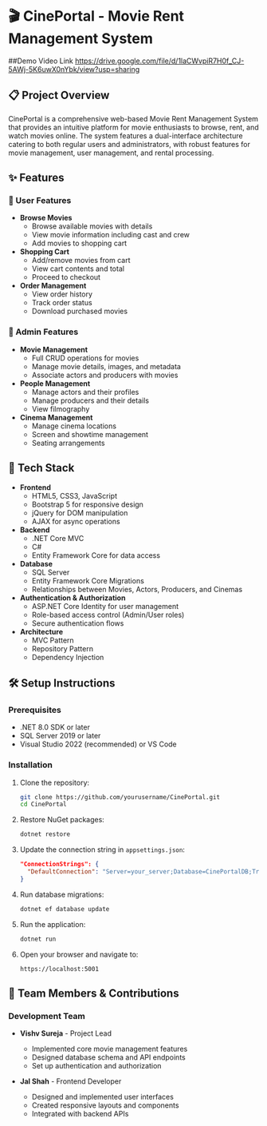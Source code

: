 # 🎬 CinePortal - Movie Rent Management System

##Demo Video Link
https://drive.google.com/file/d/1laCWvpiR7H0f_CJ-5AWj-5K6uwX0nYbk/view?usp=sharing

## 📋 Project Overview
CinePortal is a comprehensive web-based Movie Rent Management System that provides an intuitive platform for movie enthusiasts to browse, rent, and watch movies online. The system features a dual-interface architecture catering to both regular users and administrators, with robust features for movie management, user management, and rental processing.

## ✨ Features

### 🎥 User Features
- **Browse Movies**
  - Browse available movies with details
  - View movie information including cast and crew
  - Add movies to shopping cart
- **Shopping Cart**
  - Add/remove movies from cart
  - View cart contents and total
  - Proceed to checkout
- **Order Management**
  - View order history
  - Track order status
  - Download purchased movies

### 🔧 Admin Features
- **Movie Management**
  - Full CRUD operations for movies
  - Manage movie details, images, and metadata
  - Associate actors and producers with movies
- **People Management**
  - Manage actors and their profiles
  - Manage producers and their details
  - View filmography
- **Cinema Management**
  - Manage cinema locations
  - Screen and showtime management
  - Seating arrangements

## 🚀 Tech Stack
- **Frontend**
  - HTML5, CSS3, JavaScript
  - Bootstrap 5 for responsive design
  - jQuery for DOM manipulation
  - AJAX for async operations
- **Backend**
  - .NET Core MVC
  - C#
  - Entity Framework Core for data access
- **Database**
  - SQL Server
  - Entity Framework Core Migrations
  - Relationships between Movies, Actors, Producers, and Cinemas
- **Authentication & Authorization**
  - ASP.NET Core Identity for user management
  - Role-based access control (Admin/User roles)
  - Secure authentication flows
- **Architecture**
  - MVC Pattern
  - Repository Pattern
  - Dependency Injection

## 🛠️ Setup Instructions

### Prerequisites
- .NET 8.0 SDK or later
- SQL Server 2019 or later
- Visual Studio 2022 (recommended) or VS Code

### Installation
1. Clone the repository:
   ```bash
   git clone https://github.com/yourusername/CinePortal.git
   cd CinePortal
   ```

2. Restore NuGet packages:
   ```bash
   dotnet restore
   ```

3. Update the connection string in `appsettings.json`:
   ```json
   "ConnectionStrings": {
     "DefaultConnection": "Server=your_server;Database=CinePortalDB;Trusted_Connection=True;"
   }
   ```

4. Run database migrations:
   ```bash
   dotnet ef database update
   ```

5. Run the application:
   ```bash
   dotnet run
   ```

6. Open your browser and navigate to:
   ```
   https://localhost:5001
   ```

## 👥 Team Members & Contributions

### Development Team
- **Vishv Sureja** - Project Lead 
  - Implemented core movie management features
  - Designed database schema and API endpoints
  - Set up authentication and authorization

- **Jal Shah** - Frontend Developer
  - Designed and implemented user interfaces
  - Created responsive layouts and components
  - Integrated with backend APIs
